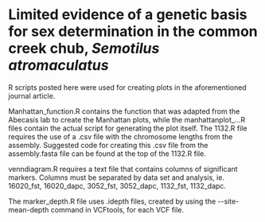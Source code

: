# Limited evidence of a genetic basis for sex determination in the common creek chub, *Semotilus atromaculatus*

R scripts posted here were used for creating plots in the aforementioned journal article.

Manhattan_function.R contains the function that was adapted from the Abecasis lab to create the Manhattan plots, while the manhattanplot_...R files contain the actual script for generating the plot itself. The 1132.R file requires the use of a .csv file with the chromosome lengths from the assembly. Suggested code for creating this .csv file from the assembly.fasta file can be found at the top of the 1132.R file. 

venndiagram.R requires a text file that contains columns of significant markers. Columns must be separated by data set and analysis, ie. 16020_fst, 16020_dapc, 3052_fst, 3052_dapc, 1132_fst, 1132_dapc. 

The marker_depth.R file uses .idepth files, created by using the --site-mean-depth command in VCFtools, for each VCF file.
